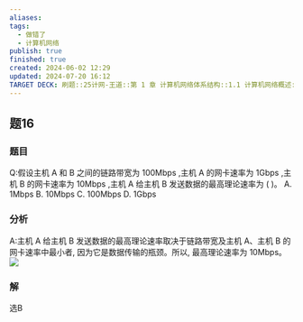 ```yaml
---
aliases: 
tags:
  - 做错了
  - 计算机网络
publish: true
finished: true
created: 2024-06-02 12:29
updated: 2024-07-20 16:12
TARGET DECK: 刷题::25计网-王道::第 1 章 计算机网络体系结构::1.1 计算机网络概述::题16
---
```


## 题16
### 题目
Q:假设主机 A 和 B 之间的链路带宽为 ${100}\mathrm{{Mbps}}$ ,主机 A 的网卡速率为 $1\mathrm{{Gbps}}$ ,主机 B 的网卡速率为 ${10}\mathrm{{Mbps}}$ ,主机 A 给主机 B 发送数据的最高理论速率为 ( )。
A. 1Mbps B. ${10}\mathrm{{Mbps}}$ C. ${100}\mathrm{{Mbps}}$ D. 1Gbps
### 分析
A:主机 A 给主机 B 发送数据的最高理论速率取决于链路带宽及主机 A、主机 B 的网卡速率中最小者, 因为它是数据传输的瓶颈。所以, 最高理论速率为 10Mbps。
![](https://img.hwenyi.live/202407201613960.webp)
### 解
选B
<!--ID: 1721475395255-->

